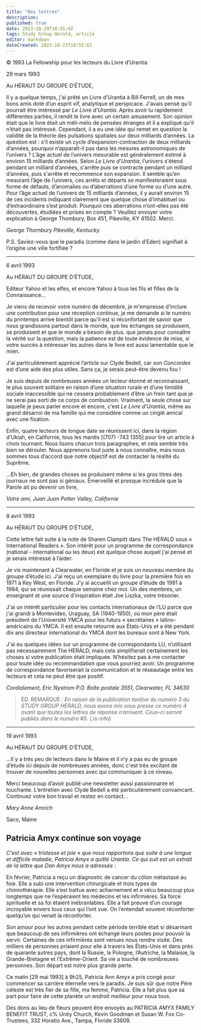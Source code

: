 ```yaml
---
title: "Des lettres"
description: 
published: true
date: 2023-10-29T10:55:6Z
tags: Study Group Herald, article
editor: markdown
dateCreated: 2023-10-23T10:55:6Z
---
```


<p class="v-card v-sheet theme--light grey lighten-3 px-2">© 1993 La Fellowship pour les lecteurs du Livre d’Urantia</p>


29 mars 1993

Au HÉRAUT DU GROUPE D’ÉTUDE,

Il y a quelque temps, j'ai prêté un Livre d’Urantia à Bill Ferrell, un de mes bons amis doté d’un esprit vif, analytique et perspicace. J'avais pensé qu'il pourrait être intéressé par _Le Livre d’Urantia_. Après avoir lu rapidement différentes parties, il rendit le livre avec un certain amusement. Son opinion était que le livre était un méli-mélo de pensées étranges et il a expliqué qu'il n’était pas intéressé. Cependant, il a eu une idée qui remet en question la validité de la théorie des pulsations spatiales sur deux milliards d’années. La question est : s’il existe un cycle d’expansion-contraction de deux milliards d’années, pourquoi n’apparaît-il pas dans les mesures astronomiques de l’univers ? L’âge actuel de l’univers mesurable est généralement estimé à environ 15 milliards d’années. Selon _Le Livre d’Urantia_, l’univers s'étend pendant un milliard d’années, s'arrête puis se contracte pendant un milliard d’années, puis s'arrête et recommence son expansion. Il semble qu’en mesurant l’âge de l’univers, ces arrêts et départs se manifesteraient sous forme de défauts, d’anomalies ou d’aberrations d’une forme ou d’une autre. Pour l’âge actuel de l’univers de 15 milliards d’années, il y aurait environ 15 de ces incidents indiquant clairement que quelque chose d’inhabituel ou d’extraordinaire s’est produit. Pourquoi ces aberrations n’ont-elles pas été découvertes, étudiées et prises en compte ? Veuillez envoyer votre explication à George Thombury, Box 451, Pikeville, KY 41502. Merci.

_George Thornbury_
_Pikeville, Kentucky_

P.S. Saviez-vous que le paradis (comme dans le jardin d’Eden) signifiait à l’origine une ville fortifiée ?

---

6 avril 1993

Au HÉRAUT DU GROUPE D’ÉTUDE,

Editeur Yahoo et les elfes, et encore Yahoo à tous les fils et filles de la Connaissance...

Je viens de recevoir votre numéro de décembre, je m'empresse d’inclure une contribution pour une réception continue, je me demande si le numéro du printemps arrive bientôt parce qu'il est si réconfortant de savoir que nous grandissons partout dans le monde, que les échanges se produisent, se produisent et que le monde a besoin de plus. que jamais pour connaître la vérité sur la question, mais la patience est de toute évidence de mise, si votre succès à intéresser les autres dans le livre est aussi lamentable que le mien.

J'ai particulièrement apprécié l’article sur Clyde Bedell, car son _Concordex_ est d’une aide des plus utiles. Sans ça, je serais peut-être devenu fou !

Je suis depuis de nombreuses années un lecteur étonné et reconnaissant, le plus souvent solitaire en raison d’une situation rurale et d’une timidité sociale inaccessible qui ne cessera probablement d’être un frein tant que je ne serai pas sorti de ce corps de combustion. Vraiment, la seule chose sur laquelle je peux parler encore et encore, c'est _Le Livre d’Urantia_, même au grand désarroi de ma famille qui me considère comme un cinglé amical avec une fixation.

Enfin, quatre lecteurs de longue date se réunissent ici, dans la région d’Ukiah, en Californie, tous les mardis [(707) -743 1355] pour lire un article à choix tournant. Nous lisons chacun trois paragraphes, et cela semble très bien se dérouler. Nous apprenons tout juste à nous connaître, mais nous sommes tous d’accord que notre objectif est de contacter la réalité du Suprême.

…Eh bien, de grandes choses se produisent même si les gros titres des journaux ne sont pas si géniaux. Émerveillé et presque incrédule que la Parole ait pu devenir un livre,

_Votre ami, Juan Juan_
_Potter Valley, Californie_

---

8 avril 1993

Au HÉRAUT DU GROUPE D’ÉTUDE,

Cette lettre fait suite à la note de Sharen Clampitt dans The HERALD sous « International Readers ». Son intérêt pour un programme de correspondance (national - international ou les deux) est quelque chose auquel j'ai pensé et je serais intéressé à l’aider.

Je vis maintenant à Clearwater, en Floride et je suis un nouveau membre du groupe d’étude ici. J'ai reçu un exemplaire du livre pour la première fois en 1971 à Key West, en Floride. J'y ai accueilli un groupe d’étude de 1981 à 1984, qui se réunissait chaque semaine chez moi. Un des membres, un enseignant et une source d’inspiration était Joe Liszka, votre trésorier.

J'ai un intérêt particulier pour les contacts internationaux de l’LU parce que j'ai grandi à Montevideo, Uraguay, SA (1940-1950), où mon père était président de l’Université YMCA pour les futurs « secrétaires » latino-américains du YMCA. Il est ensuite retourné aux États-Unis et a été pendant dix ans directeur international du YMCA dont les bureaux sont à New York.

J'ai eu quelques idées sur un programme de correspondants LU, n’utilisant pas nécessairement The HERALD, mais cela simplifierait certainement les choses si votre publication était impliquée. N’hésitez pas à me contacter pour toute idée ou recommandation que vous pourriez avoir. Un programme de correspondance favoriserait la communication et le réseautage entre les lecteurs et cela ne peut être que positif.

_Cordialement, Eric Nystrom_
_P.O. Boîte postale 3551, Clearwater, FL 34630_

> ÉD. REMARQUE : _En raison de la publication tardive du numéro 3 du STUDY GROUP HERALD, nous avons mis sous presse ce numéro 4 avant que toutes les lettres de réponse n’arrivent. Ceux-ci seront publiés dans le numéro \#5._
{.is-info}

---

19 avril 1993

Au HÉRAUT DU GROUPE D’ÉTUDE,

...Il y a très peu de lecteurs dans le Maine et il n’y a pas eu de groupe d’étude ici depuis de nombreuses années, donc c'est très excitant de trouver de nouvelles personnes avec qui communiquer à ce niveau.

Merci beaucoup d’avoir publié une newsletter aussi passionnante et touchante. L’entretien avec Clyde Bedell a été particulièrement convaincant. Continuez votre bon travail et restez en contact. .

_Mary Anne Amrich_

Saco, Maine

## Patricia Amyx continue son voyage

_C'est avec « tristesse et joie » que nous rapportons que suite à une longue et difficile maladie, Patricia Amyx a quitté Urantia. Ce qui suit est un extrait de la lettre que Dan Amyx nous a adressée :_

En février, Patricia a reçu un diagnostic de cancer du côlon métastasé au foie. Elle a subi une intervention chirurgicale et trois types de chimiothérapie. Elle s’est battue avec acharnement et a vécu beaucoup plus longtemps que ne l’espéraient les médecins et les infirmières. Sa force spirituelle et sa foi étaient inébranlables. Elle a fait preuve d’un courage incroyable envers tous ceux qui l’ont vue. On l’entendait souvent réconforter quelqu’un qui venait la réconforter.

Son amour pour les autres pendant cette période terrible était si désarmant que beaucoup de ses infirmières ont échangé leurs postes pour pouvoir la servir. Certaines de ces infirmières sont venues nous rendre visite. Des milliers de personnes priaient pour elle à travers les États-Unis et dans près de quarante autres pays, dont la Russie, la Pologne, l’Autriche, la Malaisie, la Grande-Bretagne et l’Extrême-Orient. Sa vie a touché de nombreuses personnes. Son départ est notre plus grande perte.

Ce matin [29 mai 1993] à 9h25, Patricia Ann Amyx a pris congé pour commencer sa carrière éternelle vers le paradis. Je suis sûr que notre Père céleste est très fier de sa fille, ma femme, Patricia. Elle a fait plus que sa part pour faire de cette planète un endroit meilleur pour nous tous.

Des dons au lieu de fleurs peuvent être envoyés au PATRICIA AMYX FAMILY BENEFIT TRUST, c\% Unity Church, Kevin Goodman et Susan W. Fox Co-Trustees, 332 Horatio Ave., Tampa, Floride 33609.

